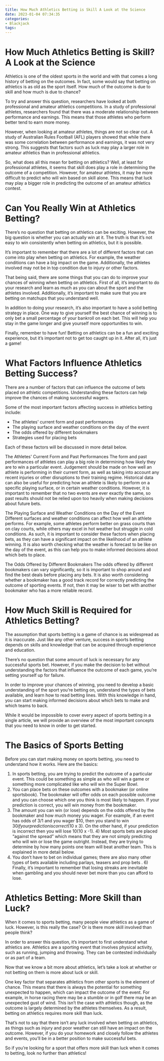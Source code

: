 ```yaml
---
title: How Much Athletics Betting is Skill A Look at the Science
date: 2023-01-04 07:34:35
categories:
- Blackjack
tags:
---
```



#  How Much Athletics Betting is Skill? A Look at the Science

Athletics is one of the oldest sports in the world and with that comes a long history of betting on the outcomes. In fact, some would say that betting on athletics is as old as the sport itself. How much of the outcome is due to skill and how much is due to chance?

To try and answer this question, researchers have looked at both professional and amateur athletics competitions. In a study of professional athletes, researchers found that there was a moderate relationship between performance and earnings. This means that those athletes who perform better tend to earn more money.

However, when looking at amateur athletes, things are not so clear cut. A study of Australian Rules Football (AFL) players showed that while there was some correlation between performance and earnings, it was not very strong. This suggests that factors such as luck may play a larger role in amateur athletics than in professional athletics.

So, what does all this mean for betting on athletics? Well, at least for professional athletes, it seems that skill does play a role in determining the outcome of a competition. However, for amateur athletes, it may be more difficult to predict who will win based on skill alone. This means that luck may play a bigger role in predicting the outcome of an amateur athletics contest.

#  Can You Really Win at Athletics Betting?

There’s no question that betting on athletics can be exciting. However, the big question is whether you can actually win at it. The truth is that it’s not easy to win consistently when betting on athletics, but it is possible.

It’s important to remember that there are a lot of different factors that can come into play when betting on athletics. For example, the weather conditions can have a big impact on the game. Additionally, the athletes involved may not be in top condition due to injury or other factors.

That being said, there are some things that you can do to improve your chances of winning when betting on athletics. First of all, it’s important to do your research and learn as much as you can about the sport and the athletes involved. Additionally, it’s important to make sure that you are betting on matchups that you understand well.

In addition to doing your research, it’s also important to have a solid betting strategy in place. One way to give yourself the best chance of winning is to only bet a small percentage of your bankroll on each bet. This will help you stay in the game longer and give yourself more opportunities to win.

Finally, remember to have fun! Betting on athletics can be a fun and exciting experience, but it’s important not to get too caught up in it. After all, it’s just a game!

#  What Factors Influence Athletics Betting Success?

There are a number of factors that can influence the outcome of bets placed on athletic competitions. Understanding these factors can help improve the chances of making successful wagers.

Some of the most important factors affecting success in athletics betting include:

* The athletes' current form and past performances
* The playing surface and weather conditions on the day of the event
* The odds offered by different bookmakers
* Strategies used for placing bets

Each of these factors will be discussed in more detail below.

The Athletes' Current Form and Past Performances
The form and past performances of athletes can play a big role in determining how likely they are to win a particular event. Judgement should be made on how well an athlete is performing in their current form, as well as taking into account any recent injuries or other disruptions to their training regime. Historical data can also be useful for predicting how an athlete is likely to perform on a specific playing surface, or in certain weather conditions. However, it is important to remember that no two events are ever exactly the same, so past results should not be relied upon too heavily when making decisions about future bets.

The Playing Surface and Weather Conditions on the Day of the Event
Different surfaces and weather conditions can affect how well an athlete performs. For example, some athletes perform better on grass courts than on clay courts, while others may excel in hot weather but struggle in cold conditions. As such, it is important to consider these factors when placing bets, as they can have a significant impact on the likelihood of an athlete winning. It is also worth checking what the weather is forecast to be like on the day of the event, as this can help you to make informed decisions about which bets to place.

The Odds Offered by Different Bookmakers
The odds offered by different bookmakers can vary significantly, so it is important to shop around and find the best deals before placing any bets. It is also worth considering whether a bookmaker has a good track record for correctly predicting the outcome of sporting events. If not, then it may be wiser to bet with another bookmaker who has a more reliable record.

#  How Much Skill is Required for Athletics Betting?

The assumption that sports betting is a game of chance is as widespread as it is inaccurate. Just like any other venture, success in sports betting depends on skills and knowledge that can be acquired through experience and education.

There’s no question that some amount of luck is necessary for any successful sports bet. However, if you make the decision to bet without understanding the factors that influence the outcome of each game, you’re setting yourself up for failure.

In order to improve your chances of winning, you need to develop a basic understanding of the sport you’re betting on, understand the types of bets available, and learn how to read betting lines. With this knowledge in hand, you can start making informed decisions about which bets to make and which teams to back.

While it would be impossible to cover every aspect of sports betting in a single article, we will provide an overview of the most important concepts that you need to know in order to get started.

# The Basics of Sports Betting

Before you can start making money on sports betting, you need to understand how it works. Here are the basics:

1) In sports betting, you are trying to predict the outcome of a particular event. This could be something as simple as who will win a game or something more complicated like who will win the Super Bowl.
2) You can place bets on these outcomes with a bookmaker (or online sportsbook). The bookmaker will offer odds on each possible outcome and you can choose which one you think is most likely to happen. If your prediction is correct, you will win money from the bookmaker.
3) The amount you can win (or lose) depends on the odds offered by the bookmaker and how much money you wager. For example, if an event has odds of 3/1 and you wager $10, then you stand to win $30 if your prediction is correct ($10 x 3). On the other hand, if your prediction is incorrect then you will lose $10 ($10 x -1).   4) Most sports bets are placed “against the spread” which means that they are not simply predicting who will win or lose the game outright. Instead, they are trying to determine by how many points one team will beat another team. This is explained in more detail below.
5) You don’t have to bet on individual games; there are also many other types of bets available including parlays, teasers and prop bets .  6) Finally, it’s important to remember that losing streaks are inevitable when gambling and you should never bet more than you can afford to lose.

#  Athletics Betting: More Skill than Luck?

When it comes to sports betting, many people view athletics as a game of luck. However, is this really the case? Or is there more skill involved than people think?

In order to answer this question, it’s important to first understand what athletics are. Athletics are a sporting event that involves physical activity, such as running, jumping and throwing. They can be contested individually or as part of a team.

Now that we know a bit more about athletics, let’s take a look at whether or not betting on them is more about luck or skill.

One key factor that separates athletics from other sports is the element of chance. This means that there is always the potential for something unexpected to happen, which can impact the outcome of the event. For example, in horse racing there may be a stumble or in golf there may be an unexpected gust of wind. This isn’t the case with athletics though, as the outcome is largely determined by the athletes themselves. As a result, betting on athletics requires more skill than luck.

That’s not to say that there isn’t any luck involved when betting on athletics, as things such as injury and poor weather can still have an impact on the outcome. However, if you do your homework and closely follow the athletes and events, you’ll be in a better position to make successful bets.

So if you’re looking for a sport that offers more skill than luck when it comes to betting, look no further than athletics!